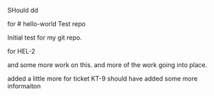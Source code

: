 SHould
dd


for # hello-world
Test repo

Initial test for my git repo.


for HEL-2


and some more work on this.
and more of the work going into place.

added a little more for ticket KT-9
should have added some more informaiton
